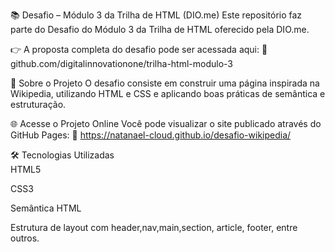 📚 Desafio – Módulo 3 da Trilha de HTML (DIO.me)
Este repositório faz parte do Desafio do Módulo 3 da Trilha de HTML oferecido pela DIO.me.

👉 A proposta completa do desafio pode ser acessada aqui:
🔗 github.com/digitalinnovationone/trilha-html-modulo-3

🧩 Sobre o Projeto
O desafio consiste em construir uma página inspirada na Wikipedia, utilizando HTML e CSS e aplicando boas práticas de semântica e estruturação.

🌐 Acesse o Projeto Online
Você pode visualizar o site publicado através do GitHub Pages:
🔗 https://natanael-cloud.github.io/desafio-wikipedia/

🛠️ Tecnologias Utilizadas<br>
HTML5

CSS3

Semântica HTML

Estrutura de layout com header,nav,main,section, article, footer, entre outros.

